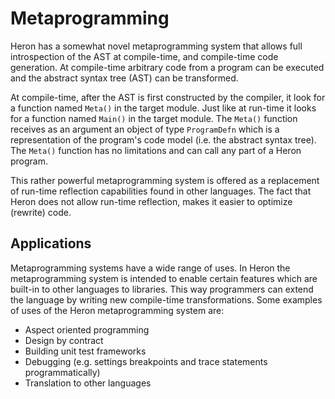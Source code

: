 # Metaprogramming #

Heron has a somewhat novel metaprogramming system that allows full introspection of the AST at compile-time, and compile-time code generation. At compile-time arbitrary code from a program can be executed and the abstract syntax tree (AST) can be transformed.

At compile-time, after the AST is first constructed by the compiler, it look for a function named `Meta()` in the target module. Just like at run-time it looks for a function named `Main()` in the target module. The `Meta()` function receives as an argument an object of type `ProgramDefn` which is a representation of the program's code model (i.e. the abstract syntax tree). The `Meta()` function has no limitations and can call any part of a Heron program.

This rather powerful metaprogramming system is offered as a replacement of run-time reflection capabilities found in other languages. The fact that Heron does not allow run-time reflection, makes it easier to optimize (rewrite) code.

## Applications ##

Metaprogramming systems have a wide range of uses. In Heron the metaprogramming system is intended to enable certain features which are built-in to other languages to libraries. This way programmers can extend the language by writing new compile-time transformations. Some examples of uses of the Heron metaprogramming system are:

  * Aspect oriented programming
  * Design by contract
  * Building unit test frameworks
  * Debugging (e.g. settings breakpoints and trace statements programmatically)
  * Translation to other languages
